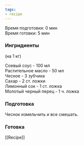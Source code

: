 ```yaml
---
tags:
- recipe
---
```


Время подготовки: 0 мин  
Время готовки: 5 мин

### Ингридиенты

(на 1 кг)

Соевый соус - 100 мл  
Растительное масло - 50 мл  
Чесное - 3 зубчика  
Сахар - 2 ст. ложки  
Лимонный сок - 1 ст. ложка  
Молотый черный перец - 1 ч. ложка

### Подготовка

Чеснок измельчить и все смешать.

### Готовка

[[Recipe]]
